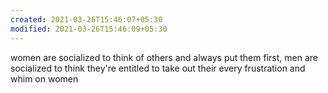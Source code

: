 ```yaml
---
created: 2021-03-26T15:46:07+05:30
modified: 2021-03-26T15:46:09+05:30
---
```


women are socialized to think of others and always put them first, men are socialized to think they're entitled to take out their every frustration and whim on women